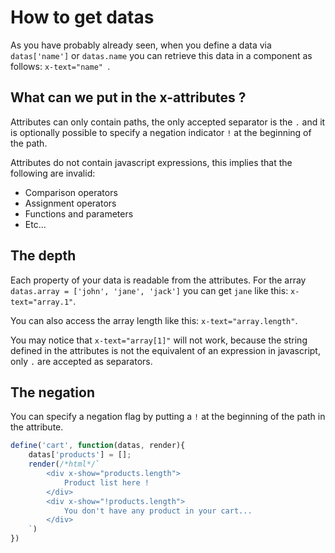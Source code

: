 # How to get datas

As you have probably already seen, when you define a data via `datas['name']` or `datas.name` you can retrieve this data in a component as follows: `x-text="name" `.

## What can we put in the x-attributes ?

Attributes can only contain paths, the only accepted separator is the `.` and it is optionally possible to specify a negation indicator `!` at the beginning of the path.

Attributes do not contain javascript expressions, this implies that the following are invalid:
- Comparison operators
- Assignment operators
- Functions and parameters
- Etc...

## The depth

Each property of your data is readable from the attributes. For the array `datas.array = ['john', 'jane', 'jack']` you can get `jane` like this: `x-text="array.1"`.

You can also access the array length like this: `x-text="array.length"`.

You may notice that `x-text="array[1]"` will not work, because the string defined in the attributes is not the equivalent of an expression in javascript, only `.` are accepted as separators.

## The negation

You can specify a negation flag by putting a `!` at the beginning of the path in the attribute.

```js
define('cart', function(datas, render){
    datas['products'] = [];
    render(/*html*/`
        <div x-show="products.length">
            Product list here !
        </div>
        <div x-show="!products.length">
            You don't have any product in your cart...
        </div>
    `)
})
```